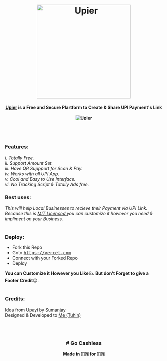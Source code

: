 <h1 align="center">
  <br>
  <a href="https://github.com/cachecleanerjeet/Upier"><img src="https://firebasestorage.googleapis.com/v0/b/webtuhin.appspot.com/o/githubstatic%2Fupier.svg?alt=media&token=43bd247f-4737-40be-8a15-1a145a17652d" alt="Upier" width="300"></a>
</h1>
<h4 align="center"><a href="https://github.com/cachecleanerjeet/Upier" target="_blank">Upier</a> is a Free and Secure Plartform to Create & Share UPI Payment's Link
 <br> <br> <a href="https://upier.t-ps.net" align="center"><img src="https://img.shields.io/badge/create--a--payment--link-green?style=for-the-badge" alt="Upier" ></a>
</h4>

<br>
<br>

### Features:<br>

_i. Totally Free._<br>
_ii. Support Amount Set._<br>
_iii. Have QR Suppport for Scan & Pay._<br>
_iv. Works with all UPI App._<br>
_v. Cool and Easy to Use Interface._<br>
_vi. No Tracking Script & Totally Ads free._<br>

### Best uses:<br>

_This will help Local Businesses to recieve their Payment via UPI Link. Because this is [MIT Licenced ](https://github.com/cachecleanerjeet/Upier/blob/master/LICENSE "MIT Licenced ")you can customize it however you need & impliment on your Business._<br><br>

### Deploy: <br>

- Fork this Repo
- Goto <tt>https://vercel.com</tt>
- Connect with your Forked Repo
- Deploy
  <br>

**You can Customize it However you Like**👍. **But don't Forget to give a Footer Credit**😉.<br><br>

### Credits:

Idea from [Upayi](https://github.com/cyberboysumanjay/upayi "Upayi") by [Sumanjay](https://github.com/cyberboysumanjay/ "Sumanjay")<br>
Designed & Developed to [Me (Tuhin)](https://github.com/cachecleanerjeet "Me (Tuhin)")

<br><br>

<h3 align="center"># Go Cashless</h3>
<p align="center"> <b>Made in 🇮🇳 for 🇮🇳</b></p>
